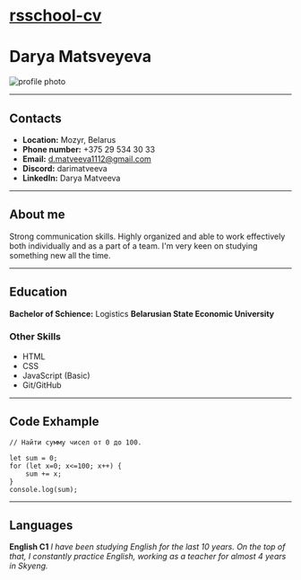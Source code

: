 # [rsschool-cv](https://darimatveeva.github.io/rsschool-cv/cv)
# Darya Matsveyeva
![profile photo](https://avatars.githubusercontent.com/u/146457459?s=192&v=4)

***

## Contacts
* __Location:__ Mozyr, Belarus
* __Phone number:__ +375 29 534 30 33
* __Email:__ d.matveeva1112@gmail.com
* __Discord:__ darimatveeva
* __LinkedIn:__ Darya Matveeva

***
## About me
Strong communication skills. Highly organized and able to work effectively both individually and as a part of a team. 
I'm very keen on studying something new all the time.

***

## Education
__Bachelor of Schience:__ Logistics
__Belarusian State Economic University__

### Other Skills

* HTML
* CSS 
* JavaScript (Basic)
* Git/GitHub

___

## Code Exhample

```
// Найти сумму чисел от 0 до 100.

let sum = 0;
for (let x=0; x<=100; x++) {
    sum += x;
}
console.log(sum);
```

___

## Languages

__English C1__ 
_I have been studying English for the last 10 years. 
On the top of that, I constantly practice English, working as a teacher for almost 4 years in Skyeng._